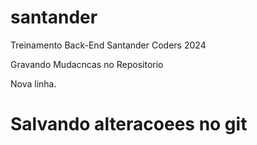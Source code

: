 # santander
Treinamento Back-End  Santander Coders 2024 

Gravando Mudacncas no Repositorio

Nova linha.

# Salvando alteracoees no git